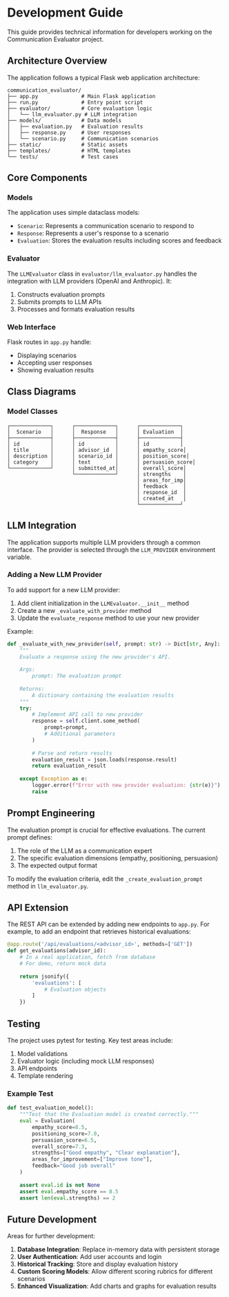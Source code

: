 # Development Guide

This guide provides technical information for developers working on the Communication Evaluator project.

## Architecture Overview

The application follows a typical Flask web application architecture:

```
communication_evaluator/
├── app.py              # Main Flask application
├── run.py              # Entry point script
├── evaluator/          # Core evaluation logic
│   └── llm_evaluator.py # LLM integration
├── models/             # Data models
│   ├── evaluation.py   # Evaluation results
│   ├── response.py     # User responses
│   └── scenario.py     # Communication scenarios
├── static/             # Static assets
├── templates/          # HTML templates
└── tests/              # Test cases
```

## Core Components

### Models

The application uses simple dataclass models:

- `Scenario`: Represents a communication scenario to respond to
- `Response`: Represents a user's response to a scenario
- `Evaluation`: Stores the evaluation results including scores and feedback

### Evaluator

The `LLMEvaluator` class in `evaluator/llm_evaluator.py` handles the integration with LLM providers (OpenAI and Anthropic). It:

1. Constructs evaluation prompts
2. Submits prompts to LLM APIs
3. Processes and formats evaluation results

### Web Interface

Flask routes in `app.py` handle:
- Displaying scenarios
- Accepting user responses
- Showing evaluation results

## Class Diagrams

### Model Classes

```
┌─────────────┐      ┌─────────────┐      ┌─────────────┐
│  Scenario   │      │  Response   │      │ Evaluation  │
├─────────────┤      ├─────────────┤      ├─────────────┤
│ id          │      │ id          │      │ id          │
│ title       │      │ advisor_id  │      │ empathy_score│
│ description │      │ scenario_id │      │ position_score│
│ category    │      │ text        │      │ persuasion_score│
└─────────────┘      │ submitted_at│      │ overall_score│
                     └─────────────┘      │ strengths    │
                                          │ areas_for_imp│
                                          │ feedback     │
                                          │ response_id  │
                                          │ created_at   │
                                          └─────────────┘
```

## LLM Integration

The application supports multiple LLM providers through a common interface. The provider is selected through the `LLM_PROVIDER` environment variable.

### Adding a New LLM Provider

To add support for a new LLM provider:

1. Add client initialization in the `LLMEvaluator.__init__` method
2. Create a new `_evaluate_with_provider` method
3. Update the `evaluate_response` method to use your new provider

Example:

```python
def _evaluate_with_new_provider(self, prompt: str) -> Dict[str, Any]:
    """
    Evaluate a response using the new provider's API.
    
    Args:
        prompt: The evaluation prompt
        
    Returns:
        A dictionary containing the evaluation results
    """
    try:
        # Implement API call to new provider
        response = self.client.some_method(
            prompt=prompt,
            # Additional parameters
        )
        
        # Parse and return results
        evaluation_result = json.loads(response.result)
        return evaluation_result
        
    except Exception as e:
        logger.error(f"Error with new provider evaluation: {str(e)}")
        raise
```

## Prompt Engineering

The evaluation prompt is crucial for effective evaluations. The current prompt defines:

1. The role of the LLM as a communication expert
2. The specific evaluation dimensions (empathy, positioning, persuasion)
3. The expected output format

To modify the evaluation criteria, edit the `_create_evaluation_prompt` method in `llm_evaluator.py`.

## API Extension

The REST API can be extended by adding new endpoints to `app.py`. For example, to add an endpoint that retrieves historical evaluations:

```python
@app.route('/api/evaluations/<advisor_id>', methods=['GET'])
def get_evaluations(advisor_id):
    # In a real application, fetch from database
    # For demo, return mock data
    
    return jsonify({
        'evaluations': [
            # Evaluation objects
        ]
    })
```

## Testing

The project uses pytest for testing. Key test areas include:

1. Model validations
2. Evaluator logic (including mock LLM responses)
3. API endpoints
4. Template rendering

### Example Test

```python
def test_evaluation_model():
    """Test that the Evaluation model is created correctly."""
    eval = Evaluation(
        empathy_score=8.5,
        positioning_score=7.0,
        persuasion_score=6.5,
        overall_score=7.3,
        strengths=["Good empathy", "Clear explanation"],
        areas_for_improvement=["Improve tone"],
        feedback="Good job overall"
    )
    
    assert eval.id is not None
    assert eval.empathy_score == 8.5
    assert len(eval.strengths) == 2
```

## Future Development

Areas for further development:

1. **Database Integration**: Replace in-memory data with persistent storage
2. **User Authentication**: Add user accounts and login
3. **Historical Tracking**: Store and display evaluation history
4. **Custom Scoring Models**: Allow different scoring rubrics for different scenarios
5. **Enhanced Visualization**: Add charts and graphs for evaluation results 